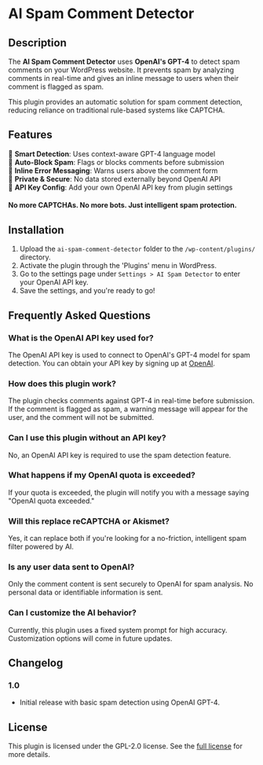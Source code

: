 # AI Spam Comment Detector

## Description

The **AI Spam Comment Detector** uses **OpenAI's GPT-4** to detect spam comments on your WordPress website. It prevents spam by analyzing comments in real-time and gives an inline message to users when their comment is flagged as spam.

This plugin provides an automatic solution for spam comment detection, reducing reliance on traditional rule-based systems like CAPTCHA.

## Features

🧠 **Smart Detection**: Uses context-aware GPT-4 language model  
🚫 **Auto-Block Spam**: Flags or blocks comments before submission  
🔔 **Inline Error Messaging**: Warns users above the comment form  
🔐 **Private & Secure**: No data stored externally beyond OpenAI API  
🔧 **API Key Config**: Add your own OpenAI API key from plugin settings 

#### No more CAPTCHAs. No more bots. Just intelligent spam protection.

## Installation

1. Upload the `ai-spam-comment-detector` folder to the `/wp-content/plugins/` directory.
2. Activate the plugin through the 'Plugins' menu in WordPress.
3. Go to the settings page under `Settings > AI Spam Detector` to enter your OpenAI API key.
4. Save the settings, and you're ready to go!

## Frequently Asked Questions

### What is the OpenAI API key used for?

The OpenAI API key is used to connect to OpenAI's GPT-4 model for spam detection. You can obtain your API key by signing up at [OpenAI](https://platform.openai.com/).

### How does this plugin work?

The plugin checks comments against GPT-4 in real-time before submission. If the comment is flagged as spam, a warning message will appear for the user, and the comment will not be submitted.

### Can I use this plugin without an API key?

No, an OpenAI API key is required to use the spam detection feature.

### What happens if my OpenAI quota is exceeded?

If your quota is exceeded, the plugin will notify you with a message saying "OpenAI quota exceeded."

### Will this replace reCAPTCHA or Akismet? 
Yes, it can replace both if you're looking for a no-friction, intelligent spam filter powered by AI.

### Is any user data sent to OpenAI?
Only the comment content is sent securely to OpenAI for spam analysis. No personal data or identifiable information is sent.

### Can I customize the AI behavior?
Currently, this plugin uses a fixed system prompt for high accuracy. Customization options will come in future updates.

## Changelog

### 1.0
- Initial release with basic spam detection using OpenAI GPT-4.

## License

This plugin is licensed under the GPL-2.0 license. See the [full license](http://www.gnu.org/licenses/gpl-2.0.html) for more details.